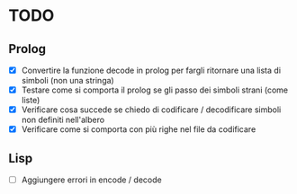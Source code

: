 # TODO

## Prolog
- [x] Convertire la funzione decode in prolog per fargli ritornare una lista di simboli (non una stringa)
- [x] Testare come si comporta il prolog se gli passo dei simboli strani (come liste)
- [x] Verificare cosa succede se chiedo di codificare / decodificare simboli non definiti nell'albero
- [x] Verificare come si comporta con più righe nel file da codificare

## Lisp

- [ ] Aggiungere errori in encode / decode
